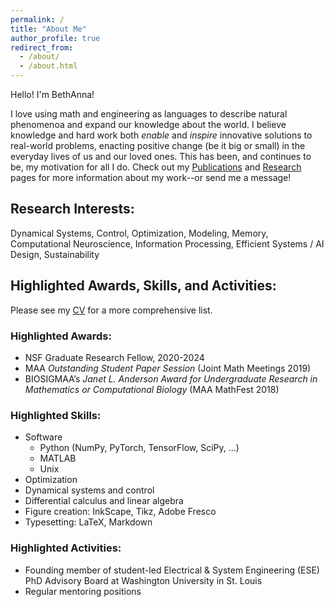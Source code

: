 ```yaml
---
permalink: /
title: "About Me"
author_profile: true
redirect_from: 
  - /about/
  - /about.html
---
```


Hello! I'm BethAnna! 

I love using math and engineering as languages to describe natural phenomenoa and expand our knowledge about the world. I believe knowledge and hard work both _enable_ and _inspire_ innovative solutions to real-world problems, enacting positive change (be it big or small) in the everyday lives of us and our loved ones. This has been, and continues to be, my motivation for all I do. Check out my [Publications](https://bethanna.github.io/publications/) and [Research](https://bethanna.github.io/research/) pages for more information about my work--or send me a message!  <br>

<!-- I also love to knit and crochet, and I am constantly working on new projects and designs. You can see those on [my Ravelry page](https://www.ravelry.com/designers/thompson-yarn-arts).  -->


## Research Interests:
Dynamical Systems, Control, Optimization, Modeling, Memory, Computational Neuroscience, Information Processing, Efficient Systems / AI Design, Sustainability


## Highlighted Awards, Skills, and Activities:
Please see my [CV](https://bethanna.github.io/cv/) for a more comprehensive list. 

### Highlighted Awards:
* NSF Graduate Research Fellow, 2020-2024
* MAA _Outstanding Student Paper Session_ (Joint Math Meetings 2019)
* BIOSIGMAA’s _Janet L. Anderson Award for Undergraduate Research in Mathematics or Computational Biology_ (MAA MathFest 2018)

### Highlighted Skills:
* Software
    * Python (NumPy, PyTorch, TensorFlow, SciPy, ...)
    * MATLAB
    * Unix
* Optimization
* Dynamical systems and control
* Differential calculus and linear algebra
* Figure creation: InkScape, Tikz, Adobe Fresco
* Typesetting: LaTeX, Markdown 
 
### Highlighted Activities:
* Founding member of student-led Electrical & System Engineering (ESE) PhD Advisory Board at Washington University in St. Louis
* Regular mentoring positions





